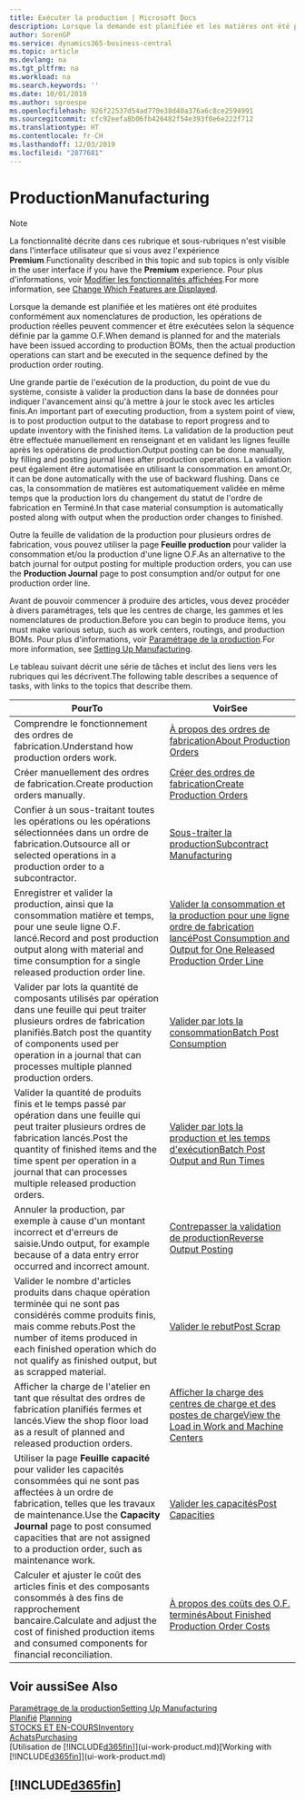 ```yaml
---
title: Exécuter la production | Microsoft Docs
description: Lorsque la demande est planifiée et les matières ont été produites conformément aux nomenclatures de production, les opérations de production réelles peuvent commencer et être exécutées selon la séquence définie par la gamme O.F.
author: SorenGP
ms.service: dynamics365-business-central
ms.topic: article
ms.devlang: na
ms.tgt_pltfrm: na
ms.workload: na
ms.search.keywords: ''
ms.date: 10/01/2019
ms.author: sgroespe
ms.openlocfilehash: 926f22537d54ad770e38d40a376a6c8ce2594991
ms.sourcegitcommit: cfc92eefa8b06fb426482f54e393f0e6e222f712
ms.translationtype: HT
ms.contentlocale: fr-CH
ms.lasthandoff: 12/03/2019
ms.locfileid: "2877681"
---
```

# <a name="manufacturing"></a><span data-ttu-id="5032d-103">Production</span><span class="sxs-lookup"><span data-stu-id="5032d-103">Manufacturing</span></span>
> [!NOTE]
> <span data-ttu-id="5032d-104">La fonctionnalité décrite dans ces rubrique et sous-rubriques n'est visible dans l'interface utilisateur que si vous avez l'expérience **Premium**.</span><span class="sxs-lookup"><span data-stu-id="5032d-104">Functionality described in this topic and sub topics is only visible in the user interface if you have the **Premium** experience.</span></span> <span data-ttu-id="5032d-105">Pour plus d'informations, voir [Modifier les fonctionnalités affichées](ui-experiences.md).</span><span class="sxs-lookup"><span data-stu-id="5032d-105">For more information, see [Change Which Features are Displayed](ui-experiences.md).</span></span>

<span data-ttu-id="5032d-106">Lorsque la demande est planifiée et les matières ont été produites conformément aux nomenclatures de production, les opérations de production réelles peuvent commencer et être exécutées selon la séquence définie par la gamme O.F.</span><span class="sxs-lookup"><span data-stu-id="5032d-106">When demand is planned for and the materials have been issued according to production BOMs, then the actual production operations can start and be executed in the sequence defined by the production order routing.</span></span>  

<span data-ttu-id="5032d-107">Une grande partie de l'exécution de la production, du point de vue du système, consiste à valider la production dans la base de données pour indiquer l'avancement ainsi qu'à mettre à jour le stock avec les articles finis.</span><span class="sxs-lookup"><span data-stu-id="5032d-107">An important part of executing production, from a system point of view, is to post production output to the database to report progress and to update inventory with the finished items.</span></span> <span data-ttu-id="5032d-108">La validation de la production peut être effectuée manuellement en renseignant et en validant les lignes feuille après les opérations de production.</span><span class="sxs-lookup"><span data-stu-id="5032d-108">Output posting can be done manually, by filling and posting journal lines after production operations.</span></span> <span data-ttu-id="5032d-109">La validation peut également être automatisée en utilisant la consommation en amont.</span><span class="sxs-lookup"><span data-stu-id="5032d-109">Or, it can be done automatically with the use of backward flushing.</span></span> <span data-ttu-id="5032d-110">Dans ce cas, la consommation de matières est automatiquement validée en même temps que la production lors du changement du statut de l'ordre de fabrication en Terminé.</span><span class="sxs-lookup"><span data-stu-id="5032d-110">In that case material consumption is automatically posted along with output when the production order changes to finished.</span></span>  

<span data-ttu-id="5032d-111">Outre la feuille de validation de la production pour plusieurs ordres de fabrication, vous pouvez utiliser la page **Feuille production** pour valider la consommation et/ou la production d'une ligne O.F.</span><span class="sxs-lookup"><span data-stu-id="5032d-111">As an alternative to the batch journal for output posting for multiple production orders, you can use the **Production Journal** page to post consumption and/or output for one production order line.</span></span>

<span data-ttu-id="5032d-112">Avant de pouvoir commencer à produire des articles, vous devez procéder à divers paramétrages, tels que les centres de charge, les gammes et les nomenclatures de production.</span><span class="sxs-lookup"><span data-stu-id="5032d-112">Before you can begin to produce items, you must make various setup, such as work centers, routings, and production BOMs.</span></span> <span data-ttu-id="5032d-113">Pour plus d'informations, voir [Paramétrage de la production](production-configure-production-processes.md).</span><span class="sxs-lookup"><span data-stu-id="5032d-113">For more information, see [Setting Up Manufacturing](production-configure-production-processes.md).</span></span>

<span data-ttu-id="5032d-114">Le tableau suivant décrit une série de tâches et inclut des liens vers les rubriques qui les décrivent.</span><span class="sxs-lookup"><span data-stu-id="5032d-114">The following table describes a sequence of tasks, with links to the topics that describe them.</span></span>   

|<span data-ttu-id="5032d-115">**Pour**</span><span class="sxs-lookup"><span data-stu-id="5032d-115">**To**</span></span>|<span data-ttu-id="5032d-116">**Voir**</span><span class="sxs-lookup"><span data-stu-id="5032d-116">**See**</span></span>|  
|------------|-------------|  
|<span data-ttu-id="5032d-117">Comprendre le fonctionnement des ordres de fabrication.</span><span class="sxs-lookup"><span data-stu-id="5032d-117">Understand how production orders work.</span></span>|[<span data-ttu-id="5032d-118">À propos des ordres de fabrication</span><span class="sxs-lookup"><span data-stu-id="5032d-118">About Production Orders</span></span>](production-about-production-orders.md)|
|<span data-ttu-id="5032d-119">Créer manuellement des ordres de fabrication.</span><span class="sxs-lookup"><span data-stu-id="5032d-119">Create production orders manually.</span></span>|[<span data-ttu-id="5032d-120">Créer des ordres de fabrication</span><span class="sxs-lookup"><span data-stu-id="5032d-120">Create Production Orders</span></span>](production-how-to-create-production-orders.md)|
|<span data-ttu-id="5032d-121">Confier à un sous-traitant toutes les opérations ou les opérations sélectionnées dans un ordre de fabrication.</span><span class="sxs-lookup"><span data-stu-id="5032d-121">Outsource all or selected operations in a production order to a subcontractor.</span></span>|[<span data-ttu-id="5032d-122">Sous-traiter la production</span><span class="sxs-lookup"><span data-stu-id="5032d-122">Subcontract Manufacturing</span></span>](production-how-to-subcontract-manufacturing.md)|
|<span data-ttu-id="5032d-123">Enregistrer et valider la production, ainsi que la consommation matière et temps, pour une seule ligne O.F. lancé.</span><span class="sxs-lookup"><span data-stu-id="5032d-123">Record and post production output along with material and time consumption for a single released production order line.</span></span>|[<span data-ttu-id="5032d-124">Valider la consommation et la production pour une ligne ordre de fabrication lancé</span><span class="sxs-lookup"><span data-stu-id="5032d-124">Post Consumption and Output for One Released Production Order Line</span></span>](production-how-to-register-consumption-and-output.md)|  
|<span data-ttu-id="5032d-125">Valider par lots la quantité de composants utilisés par opération dans une feuille qui peut traiter plusieurs ordres de fabrication planifiés.</span><span class="sxs-lookup"><span data-stu-id="5032d-125">Batch post the quantity of components used per operation in a journal that can processes multiple planned production orders.</span></span>|[<span data-ttu-id="5032d-126">Valider par lots la consommation</span><span class="sxs-lookup"><span data-stu-id="5032d-126">Batch Post Consumption</span></span>](production-how-to-post-consumption.md)|
|<span data-ttu-id="5032d-127">Valider la quantité de produits finis et le temps passé par opération dans une feuille qui peut traiter plusieurs ordres de fabrication lancés.</span><span class="sxs-lookup"><span data-stu-id="5032d-127">Post the quantity of finished items and the time spent per operation in a journal that can processes multiple released production orders.</span></span>|[<span data-ttu-id="5032d-128">Valider par lots la production et les temps d'exécution</span><span class="sxs-lookup"><span data-stu-id="5032d-128">Batch Post Output and Run Times</span></span>](production-how-to-post-output-quantity.md)|
|<span data-ttu-id="5032d-129">Annuler la production, par exemple à cause d'un montant incorrect et d'erreurs de saisie.</span><span class="sxs-lookup"><span data-stu-id="5032d-129">Undo output, for example because of a data entry error occurred and incorrect amount.</span></span>  |[<span data-ttu-id="5032d-130">Contrepasser la validation de production</span><span class="sxs-lookup"><span data-stu-id="5032d-130">Reverse Output Posting</span></span>](production-how-to-reverse-output-posting.md)|  
|<span data-ttu-id="5032d-131">Valider le nombre d'articles produits dans chaque opération terminée qui ne sont pas considérés comme produits finis, mais comme rebuts.</span><span class="sxs-lookup"><span data-stu-id="5032d-131">Post the number of items produced in each finished operation which do not qualify as finished output, but as scrapped material.</span></span>|[<span data-ttu-id="5032d-132">Valider le rebut</span><span class="sxs-lookup"><span data-stu-id="5032d-132">Post Scrap</span></span>](production-how-to-post-scrap.md)|
|<span data-ttu-id="5032d-133">Afficher la charge de l'atelier en tant que résultat des ordres de fabrication planifiés fermes et lancés.</span><span class="sxs-lookup"><span data-stu-id="5032d-133">View the shop floor load as a result of planned and released production orders.</span></span>|[<span data-ttu-id="5032d-134">Afficher la charge des centres de charge et des postes de charge</span><span class="sxs-lookup"><span data-stu-id="5032d-134">View the Load in Work and Machine Centers</span></span>](production-how-to-view-the-load-on-work-centers.md)|      
|<span data-ttu-id="5032d-135">Utiliser la page **Feuille capacité** pour valider les capacités consommées qui ne sont pas affectées à un ordre de fabrication, telles que les travaux de maintenance.</span><span class="sxs-lookup"><span data-stu-id="5032d-135">Use the **Capacity Journal** page to post consumed capacities that are not assigned to a production order, such as maintenance work.</span></span>|[<span data-ttu-id="5032d-136">Valider les capacités</span><span class="sxs-lookup"><span data-stu-id="5032d-136">Post Capacities</span></span>](production-how-to-post-capacities.md)|  
|<span data-ttu-id="5032d-137">Calculer et ajuster le coût des articles finis et des composants consommés à des fins de rapprochement bancaire.</span><span class="sxs-lookup"><span data-stu-id="5032d-137">Calculate and adjust the cost of finished production items and consumed components for financial reconciliation.</span></span>|[<span data-ttu-id="5032d-138">À propos des coûts des O.F. terminés</span><span class="sxs-lookup"><span data-stu-id="5032d-138">About Finished Production Order Costs</span></span>](finance-about-finished-production-order-costs.md)|  

## <a name="see-also"></a><span data-ttu-id="5032d-139">Voir aussi</span><span class="sxs-lookup"><span data-stu-id="5032d-139">See Also</span></span>  
[<span data-ttu-id="5032d-140">Paramétrage de la production</span><span class="sxs-lookup"><span data-stu-id="5032d-140">Setting Up Manufacturing</span></span>](production-configure-production-processes.md)  
<span data-ttu-id="5032d-141">[Planifié](production-planning.md)    </span><span class="sxs-lookup"><span data-stu-id="5032d-141">[Planning](production-planning.md)    </span></span>  
[<span data-ttu-id="5032d-142">STOCKS ET EN-COURS</span><span class="sxs-lookup"><span data-stu-id="5032d-142">Inventory</span></span>](inventory-manage-inventory.md)  
[<span data-ttu-id="5032d-143">Achats</span><span class="sxs-lookup"><span data-stu-id="5032d-143">Purchasing</span></span>](purchasing-manage-purchasing.md)  
<span data-ttu-id="5032d-144">[Utilisation de [!INCLUDE[d365fin](includes/d365fin_md.md)]](ui-work-product.md)</span><span class="sxs-lookup"><span data-stu-id="5032d-144">[Working with [!INCLUDE[d365fin](includes/d365fin_md.md)]](ui-work-product.md)</span></span>

## [!INCLUDE[d365fin](includes/free_trial_md.md)]  
